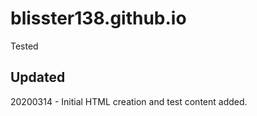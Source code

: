 # blisster138.github.io
Tested

## Updated
20200314 - Initial HTML creation and test content added.
